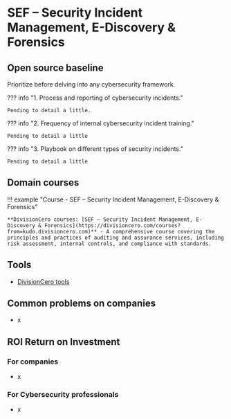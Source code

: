 # SEF – Security Incident Management, E-Discovery & Forensics


## Open source baseline

Prioritize before delving into any cybersecurity framework.

??? info "1. Process and reporting of cybersecurity incidents."

    Pending to detail a little.


??? info "2. Frequency of internal cybersecurity incident training."

    Pending to detail a little


??? info "3. Playbook on different types of security incidents."

    Pending to detail a little


## Domain courses

!!! example "Course - SEF – Security Incident Management, E-Discovery & Forensics"
        
    **DivisionCero courses: [SEF – Security Incident Management, E-Discovery & Forensics](https://divisioncero.com/courses?from=kudo.divisioncero.com)** - A comprehensive course covering the principles and practices of auditing and assurance services, including risk assessment, internal controls, and compliance with standards.


## Tools

- [DivisionCero tools](https://divisioncero.com/tools?from=kudo.divisioncero.com)


## Common problems on companies

- x


## ROI Return on Investment

### For companies

- x

### For Cybersecurity professionals

- x